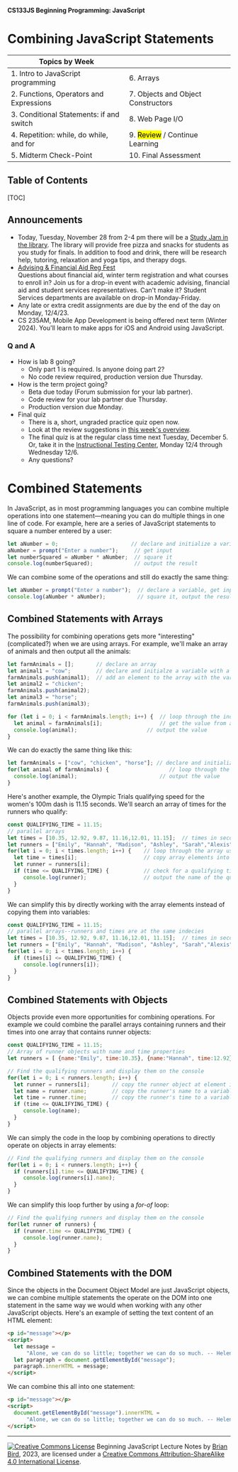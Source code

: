 **CS133JS Beginning Programming: JavaScript**

<h1>Combining JavaScript Statements</h1>


| Topics by Week                           |                                            |
| ---------------------------------------- | ------------------------------------------ |
| 1. Intro to JavaScript programming       | 6. Arrays                                  |
| 2. Functions, Operators and Expressions  | 7. Objects and Object Constructors         |
| 3. Conditional Statements: if and switch | 8. Web Page I/O                            |
| 4. Repetition: while, do while, and for  | 9. <mark>Review</mark> / Continue Learning |
| 5. Midterm Check-Point                   | 10. Final Assessment                       |


<h2>Table of Contents</h2>

[TOC]

## Announcements
- Today, Tuesday, November 28 from 2-4 pm there will be a [Study Jam in the library](https://library.lanecc.edu/). 
  The library will provide free pizza and snacks for students as you study for finals. In addition to food and drink, there will be research help, tutoring, relaxation and yoga tips, and therapy dogs.
- [Advising & Financial Aid Reg Fest](https://www.lanecc.edu/community/events/drop-winter-reg-fest-0)  
  Questions about financial aid, winter term registration and what courses to enroll in? Join us for a drop-in event with academic advising, financial aid and student services representatives. Can't make it? Student Services departments are available on drop-in Monday-Friday. 
- Any late or extra credit assignments are due by the end of the day on Monday, 12/4/23.
- CS 235AM, Mobile App Development is being offered next term (Winter 2024). You'll learn to make apps for iOS and Android using JavaScript.

### Q and A
- How is lab 8 going?
  - Only part 1 is required. Is anyone doing part 2?
  - No code review required, production version due Thursday.
- How is the term project going?
  - Beta due today (Forum submission for your lab partner).
  - Code review for your lab partner due Thursday.
  - Production version due Monday.
- Final quiz
  - There is a, short, ungraded practice quiz open now.
  - Look at the review suggestions in [this week's overview](CS133JS-LN-W10-D0-Review.html).
  - The final quiz is at the regular class time next Tuesday, December 5.
    Or, take it in the [Instructional Testing Center](https://www.lanecc.edu/get-support/academic-support/instructional-testing-services?_gl=1*62xqx7*_ga*NDEyOTA4MDEzLjE1NzY2NDQ5NTc.*_ga_MMT5BK11VR*MTY4Mjk3ODA0OC4zMjguMS4xNjgyOTgwMTkxLjAuMC4w), Monday 12/4 through Wednesday 12/6.
  - Any questions?



# Combined Statements

In JavaScript, as in most programming languages you can combine multiple operations into one statement&mdash;meaning you can do multiple things in one line of code. For example, here are a series of JavaScript statements to square a number entered by a user:

```javascript
let aNumber = 0;                       // declare and initialize a variable
aNumber = prompt("Enter a number");     // get input
let numberSquared = aNumber * aNumber;  // square it
console.log(numberSquared);             // output the result
```

We can combine some of the operations and still do exactly the same thing:

```javascript
let aNumber = prompt("Enter a number");  // declare a variable, get input
console.log(aNumber * aNumber);          // square it, output the result
```



## Combined Statements with Arrays

The possibility for combining operations gets more "interesting" (complicated?) when we are using arrays. For example, we'll make an array of animals and then output all the animals:

```javascript
let farmAnimals = [];       // declare an array
let animal1 = "cow";        // declare and initialze a variable with a value
farmAnimals.push(animal1);  // add an element to the array with the variable's value
let animal2 = "chicken";    
farmAnimals.push(animal2);
let animal3 = "horse";
farmAnimals.push(animal3);

for (let i = 0; i < farmAnimals.length; i++) {  // loop through the index numbers
  let animal = farmAnimals[i];                  // get the value from an elemnet
  console.log(animal);                      // output the value
}
```

We can do exactly the same thing like this:

```javascript
let farmAnimals = ["cow", "chicken", "horse"]; // declare and initialize
for(let animal of farmAnimals) {                   // loop through the animals
  console.log(animal);                          // output the value
}
```

Here's another example, the Olympic Trials qualifying speed for the women's 100m dash is 11.15 seconds. We'll search an array of times for the runners who qualify:

```javascript
const QUALIFYING_TIME = 11.15;
// parallel arrays
let times = [10.35, 12.92, 9.87, 11.16,12.01, 11.15];  // times in seconds
let runners = ["Emily", "Hannah", "Madison", "Ashley", "Sarah","Alexis"]; // runners
for(let i = 0; i < times.length; i++) {    // loop through the array using it's index
  let time = times[i];                     // copy array elements into variables
  let runner = runners[i];
  if (time <= QUALIFYING_TIME) {           // check for a qualifying time
     console.log(runner);                  // output the name of the qualifying runner
  }
}
```

We can simplify this by directly working with the array elements instead of copying them into variables:

```javascript
const QUALIFYING_TIME = 11.15;
// parallel arrays--runners and times are at the same indecies
let times = [10.35, 12.92, 9.87, 11.16,12.01, 11.15];  // times in seconds
let runners = ["Emily", "Hannah", "Madison", "Ashley", "Sarah","Alexis"]; // runners
for(let i = 0; i < times.length; i++) {
  if (times[i] <= QUALIFYING_TIME) {
     console.log(runners[i]);
  }
}
```



## Combined Statements with Objects

Objects provide even more opportunities for combining operations. For example we could combine the parallel arrays containing runners and their times into one array that contains runner objects:

```javascript
const QUALIFYING_TIME = 11.15;
// Array of runner objects with name and time properties
let runners = [ {name:"Emily", time:10.35}, {name:"Hannah", time:12.92}, {name:"Madison", time:9.87}, {name:"Ashley", time:11.16}, {name:"Sarah", time:12.01},{name:"Alexis", time:11.15}];  

// Find the qualifying runners and display them on the console
for(let i = 0; i < runners.length; i++) {
  let runner = runners[i];       // copy the runner object at element i to a variable
  let name = runner.name;        // copy the runner's name to a variable
  let time = runner.time;        // copy the runner's time to a variable
  if (time <= QUALIFYING_TIME) {
     console.log(name);
  }
}
```

We can simply the code in the loop by combining operations to directly operate on objects in array elements:

```javascript
// Find the qualifying runners and display them on the console
for(let i = 0; i < runners.length; i++) {
  if (runners[i].time <= QUALIFYING_TIME) {
     console.log(runners[i].name);
  }
}
```

We can simplify this loop further by using a *for-of* loop:

```javascript
// Find the qualifying runners and display them on the console
for(let runner of runners) {
  if (runner.time <= QUALIFYING_TIME) {
     console.log(runner.name);
  }
}
```

## Combined Statements with the DOM

Since the objects in the Document Object Model are just JavaScript objects, we can combine multiple statements the operate on the DOM into one statement in the same way we would when working with any other JavaScript objects. Here's an example of setting the text content of an HTML element:

```HTML
<p id="message"></p>
<script>
  let message = 
      "Alone, we can do so little; together we can do so much. -- Helen Keller"
  let paragraph = document.getElementById("message");
  paragraph.innerHTML = message;
</script>
```

We can combine this all into one statement:

```html
<p id="message"></p>
<script>
  document.getElementById("message").innerHTML = 
      "Alone, we can do so little; together we can do so much. -- Helen Keller";
</script>
```



------

[![Creative Commons License](https://i.creativecommons.org/l/by-sa/4.0/88x31.png)](http://creativecommons.org/licenses/by-sa/4.0/) Beginning JavaScript Lecture Notes by [Brian Bird](https://profbird.dev), <time>2023</time>, are licensed under a [Creative Commons Attribution-ShareAlike 4.0 International License](http://creativecommons.org/licenses/by-sa/4.0/). 
